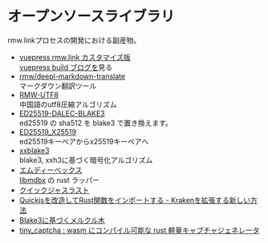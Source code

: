 # オープンソースライブラリ

rmw.linkプロセスの開発における副産物。

* [vuepress rmw.link カスタマイズ版](https://github.com/rmw-link/blog-vuepress2)  
  [vuepress build ブログを](/log/2020-11-29-vuepress.html)見る
* [rmw/deepl-markdown-translate](https://www.npmjs.com/package/@rmw/deepl-markdown-translate)  
  マークダウン翻訳ツール
* [RMW-UTF8](https://docs.rs/crate/rmw-utf8)  
  中国語のutf8圧縮アルゴリズム
* [ED25519-DALEC-BLAKE3](https://github.com/rmw-lib/ed25519_x25519)  
  ed25519 の sha512 を blake3 で置き換えます。
* [ED25519_X25519](https://github.com/rmw-lib/ed25519_x25519)  
  ed25519キーペアからx25519キーペアへ
* [xxblake3](https://docs.rs/crate/xxblake3)  
  blake3, xxh3に基づく暗号化アルゴリズム
* [エムディーベックス](https://docs.rs/crate/mdbx)  
  [libmdbx](https://github.com/erthink/libmdbx) の rust ラッパー
* [クイックジャスラスト](https://github.com/rmw-lib/quickjs-rust)
* [Quickjsを改造してRust関数をインポートする - Krakenを拡張する新しい方法](/log/2022-04-29-quickjs-rust.html)
* [Blake3に基づくメルクル木](/log/2022-06-02-blake3_merkle.html)
* [tiny_captcha : wasm にコンパイル可能な rust 軽量キャプチャジェネレータ](/log/2022-06-24_tiny_captcha.html)